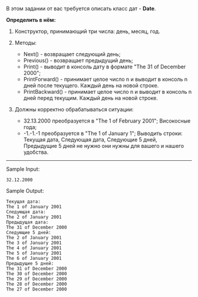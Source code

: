 В этом задании от вас требуется описать класс дат - **Date**.

**Определить в нём:**

1. Конструктор, принимающий три числа: день, месяц, год.

2. Методы:

    - Next() - возвращает следующий день;
    - Previous() - возвращает предыдущий день;
    - Print() - выводит в консоль дату в формате "The 31 of December 2000";
    - PrintForward() - принимает целое число n и выводит в консоль n дней после текущего. Каждый день на новой строке.
    - PrintBackward() - принимает целое число n и выводит в консоль n дней перед текущим. Каждый день на новой строке.  

3. Должны корректно обрабатываться ситуации:

    - 32.13.2000 преобразуется в "The 1 of February 2001";
Високосные года;
    - -1.-1.-1 преобразуется в "The 1 of January 1";
Выводить строки: Текущая дата, Следующая дата, Следующие 5 дней, Предыдущие 5 дней не нужно они нужны для вашего и нашего удобства.
___
Sample Input:
```
32.12.2000
```
Sample Output:
```
Текущая дата:
The 1 of January 2001
Следующая дата:
The 2 of January 2001
Предыдущая дата:
The 31 of December 2000
Следующие 5 дней:
The 2 of January 2001
The 3 of January 2001
The 4 of January 2001
The 5 of January 2001
The 6 of January 2001
Предыдущие 5 дней:
The 31 of December 2000
The 30 of December 2000
The 29 of December 2000
The 28 of December 2000
The 27 of December 2000
```